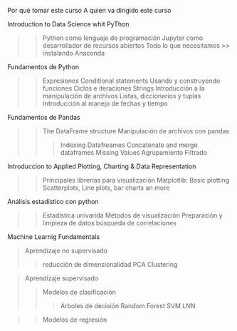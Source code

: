 Por qué tomar este curso
A quien va dirigido este curso

Introduction to Data Science whit PyThon

>> Python como lenguaje de programación
>> Jupyter como desarrollador de recursos abiertos
>>Todo lo que necesitamos >> instalando Anaconda

Fundamentos de Python
>> Expresiones
>> Conditional statements
>> Usando y construyendo funciones
>> Ciclos e iteraciones
>> Strings
>> Introducción a la manipulación de archivos
>> Listas, diccionarios y tuplas
>> Introducción al manejo de fechas y tiempo

Fundamentos de Pandas
>> The DataFrame structure
>> Manipulación de archivos con pandas
>>> Indexing Datafreames
>>> Concatenate and merge dataframes
>>> Missing Values
>>> Agrupamiento
>>> Filtrado

Introduccion to Applied Plotting, Charting & Data Representation
>> Principales librerias para visualización
>> Matplotlib: Basic plotting
>> Scatterplots, Line plots, bar charts an more

Análisis estadístico con python
>> Estadística univarida
>> Métodos de visualización
>> Preparación y limpieza de datos
>> búsqueda de correlaciones

>>>>>>>>

Machine Learnig Fundamentals
> Aprendizaje no supervisado
>> reducción de dimensionalidad PCA
>> Clustering

> Aprendizaje supervisado
>> Modelos de clasificación
>>> Árboles de decisión
>>> Random Forest
>>> SVM
>>> LNN

>> Modelos de regresión
>>>>>



